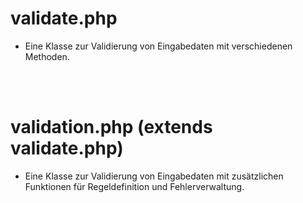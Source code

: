 # validate.php

- Eine Klasse zur Validierung von Eingabedaten mit verschiedenen Methoden.

<br>
<br>

# validation.php (extends validate.php)

- Eine Klasse zur Validierung von Eingabedaten mit zusätzlichen Funktionen für Regeldefinition und Fehlerverwaltung.
